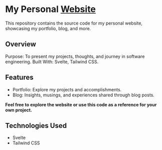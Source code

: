 # My Personal [Website](https://www.manishmehra.com/)

This repository contains the source code for my personal website, showcasing my portfolio, blog, and more.

## Overview

Purpose: To present my projects, thoughts, and journey in software engineering.
Built With: Svelte, Tailwind CSS.

## Features

* Portfolio: Explore my projects and accomplishments.
* Blog: Insights, musings, and experiences shared through blog posts.

**Feel free to explore the website or use this code as a reference for your own project.**

## Technologies Used

* Svelte
* Tailwind CSS
